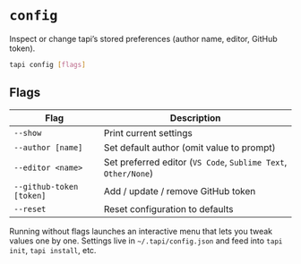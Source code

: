 # `config`

Inspect or change tapi’s stored preferences (author name, editor, GitHub token).

```bash
tapi config [flags]
```

## Flags

| Flag | Description |
|------|-------------|
| `--show` | Print current settings |
| `--author [name]` | Set default author (omit value to prompt) |
| `--editor <name>` | Set preferred editor (`VS Code`, `Sublime Text`, `Other/None`) |
| `--github-token [token]` | Add / update / remove GitHub token |
| `--reset` | Reset configuration to defaults |

Running without flags launches an interactive menu that lets you tweak values one by one. Settings live in `~/.tapi/config.json` and feed into `tapi init`, `tapi install`, etc.
